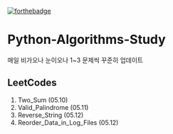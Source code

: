 <!-- ALL-CONTRIBUTORS-BADGE:START - Do not remove or modify this section -->

[![forthebadge](https://forthebadge.com/images/badges/made-with-python.svg)](https://forthebadge.com)

# Python-Algorithms-Study

매일 비가오나 눈이오나 1~3 문제씩 꾸준히 업데이트

## LeetCodes

1. Two_Sum (05.10)
2. Valid_Palindrome (05.11)
3. Reverse_String (05.12)
4. Reorder_Data_in_Log_Files (05.12)
